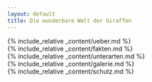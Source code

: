 ```yaml
---
layout: default
title: Die wunderbare Welt der Giraffen
---
```


<section id="ueber">
{% include_relative _content/ueber.md %}
</section>

<section id="fakten">
{% include_relative _content/fakten.md %}
</section>

<section id="unterarten">
{% include_relative _content/unterarten.md %}
</section>

<section id="galerie">
{% include_relative _content/galerie.md %}
</section>

<section id="schutz">
{% include_relative _content/schutz.md %}
</section>